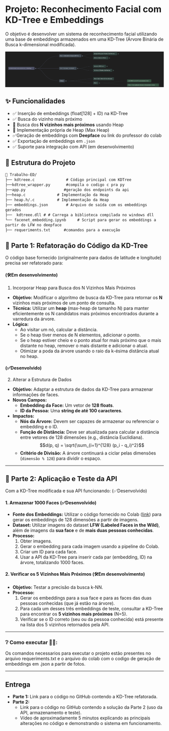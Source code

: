 # Projeto: Reconhecimento Facial com KD-Tree e Embeddings

O objetivo é desenvolver um sistema de reconhecimento facial utilizando uma base de embeddings armazenados em uma KD-Tree (Árvore Binária de Busca k-dimensional modificada).

<img title="a title" alt="Alt text" src="mapaMental.png">

## ✨ Funcionalidades

- ✅ Inserção de embeddings (float[128] + ID) na KD-Tree
- ✅ Busca do vizinho mais próximo
- 🔄 Busca dos **N vizinhos mais próximos** usando Heap
- 🔄 Implementação própria de Heap (Max Heap)
- ✅Geração de embeddings com **Deepface** ou link do professor do colab
- ✅ Exportação de embeddings em `.json`
- ✅ Suporte para integração com API (em desenvolvimento)


## 📂 Estrutura do Projeto

```
📁 Trabalho-ED/
├── kdtreee.c              # Código principal com KDTree 
├──kdtree_wrapper.py       #compila o codigo c pra py
├──app.py                 #geração dos endpoints da api
├──heap.c              # Implementação da Heap
├── heap.h/.c          # Implementação da Heap
├── embeddings.json        # Arquivo de saída com os embeddings gerados
├──  kdtreee.dll # # Carrega a biblioteca compilada no windows dll     
└── facenet_embedding.ipynb     # Script para gerar os embeddings a partir do LFW no deepface
├── requeriments.txt      #comandos para a execução
```
## 🎯 Parte 1: Refatoração do Código da KD-Tree

O código base fornecido (originalmente para dados de latitude e longitude) precisa ser refatorado para:

#### (🛠️Em desenvolvimento)
 1. Incorporar Heap para Busca dos N Vizinhos Mais Próximos
   - **Objetivo:** Modificar o algoritmo de busca da KD-Tree para retornar os **N** vizinhos mais próximos de um ponto de consulta.
   - **Técnica:** Utilizar um **heap** (max-heap de tamanho N) para manter eficientemente os N candidatos mais próximos encontrados durante a varredura da árvore.
   - **Lógica:**
     - Ao visitar um nó, calcular a distância.
     - Se o heap tiver menos de N elementos, adicionar o ponto.
     - Se o heap estiver cheio e o ponto atual for mais próximo que o mais distante no heap, remover o mais distante e adicionar o atual.
     - Otimizar a poda da árvore usando o raio da k-ésima distância atual no heap.

#### (✅Desenvolvido)
  2. Alterar a Estrutura de Dados
   - **Objetivo:** Adaptar a estrutura de dados da KD-Tree para armazenar informações de faces.
   - **Novos Campos:**
     - **Embedding da Face:** Um vetor de **128 floats**.
     - **ID da Pessoa:** Uma **string de até 100 caracteres**.
   - **Impactos:**
     - **Nós da Árvore:** Devem ser capazes de armazenar ou referenciar o embedding e o ID.
     - **Função de Distância:** Deve ser atualizada para calcular a distância entre vetores de 128 dimensões (e.g., distância Euclidiana).
       $$d(p, q) = \sqrt{\sum_{i=1}^{128} (p_i - q_i)^2}$$
     - **Critério de Divisão:** A árvore continuará a ciclar pelas dimensões (`dimensão % 128`) para dividir o espaço.

---

## 🎯 Parte 2: Aplicação e Teste da API

Com a KD-Tree modificada e sua API funcionando:
(✅Desenvolvido)
#### 1. Armazenar 1000 Faces (✅Desenvolvido)
   - **Fonte dos Embeddings:** Utilizar o código fornecido no Colab ([link](https://colab.research.google.com/drive/1Xq-H-Agj6o1paiA6SAKSeoDeX3kRj739?usp=sharing)) para gerar os embeddings de 128 dimensões a partir de imagens.
   - **Dataset:** Utilizar imagens do dataset **LFW (Labeled Faces in the Wild)**, além de imagens da **sua face** e de **mais duas pessoas conhecidas**.
   - **Processo:**
     1. Obter imagens.
     2. Gerar o embedding para cada imagem usando a pipeline do Colab.
     3. Criar um ID para cada face.
     4. Usar a API da KD-Tree para inserir cada par (embedding, ID) na árvore, totalizando 1000 faces.

#### 2. Verificar os 5 Vizinhos Mais Próximos (🛠️Em desenvolvimento)
   - **Objetivo:** Testar a precisão da busca k-NN.
   - **Processo:**
     1. Gerar os embeddings para a sua face e para as faces das duas pessoas conhecidas (que já estão na árvore).
     2. Para cada um desses três embeddings de teste, consultar a KD-Tree para encontrar os **5 vizinhos mais próximos** (N=5).
     3. Verificar se o ID correto (seu ou da pessoa conhecida) está presente na lista dos 5 vizinhos retornados pela API.

---
### ❔ Como executar  👩‍💻:
 Os comandos necessarios para executar o projeto estão presentes no arquivo requeriments.txt e o arquivo do colab com o codigo de geração de embeddings em .json a partir de fotos.
 
---


##   Entrega

- **Parte 1:** Link para o código no GitHub contendo a KD-Tree refatorada.
- **Parte 2:**
    - Link para o código no GitHub contendo a solução da Parte 2 (uso da API, armazenamento e teste).
    - Vídeo de aproximadamente 5 minutos explicando as principais alterações no código e demonstrando o sistema em funcionamento.


